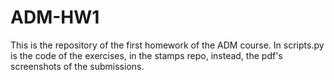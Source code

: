 # ADM-HW1

This is the repository of the first homework of the ADM course. In scripts.py is the code of the exercises, in the stamps repo, instead, the pdf's screenshots of the submissions.
